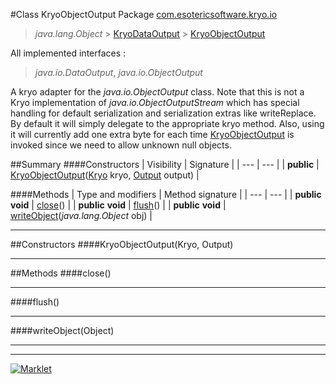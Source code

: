 #Class KryoObjectOutput
Package [com.esotericsoftware.kryo.io](README.md)<br>

> *java.lang.Object* > [KryoDataOutput](KryoDataOutput.md) > [KryoObjectOutput](KryoObjectOutput.md)

All implemented interfaces :
> *java.io.DataOutput*, *java.io.ObjectOutput*

A kryo adapter for the *java.io.ObjectOutput* class. Note that this is not a Kryo implementation of
 *java.io.ObjectOutputStream* which has special handling for default serialization and serialization extras like
 writeReplace. By default it will simply delegate to the appropriate kryo method. Also, using it will currently add one extra
 byte for each time [KryoObjectOutput](KryoObjectOutput.md) is invoked since we need to allow unknown null objects.


##Summary
####Constructors
| Visibility | Signature |
| --- | --- |
| **public** | [KryoObjectOutput](#kryoobjectoutputkryo-output)([Kryo](../Kryo.md) kryo, [Output](Output.md) output) |

####Methods
| Type and modifiers | Method signature |
| --- | --- |
| **public** **void** | [close](#close)() |
| **public** **void** | [flush](#flush)() |
| **public** **void** | [writeObject](#writeobjectobject)(*java.lang.Object* obj) |

---


##Constructors
####KryoObjectOutput(Kryo, Output)
> 


---


##Methods
####close()
> 


---

####flush()
> 


---

####writeObject(Object)
> 


---

---

[![Marklet](https://img.shields.io/badge/Generated%20by-Marklet-green.svg)](https://github.com/Faylixe/marklet)
